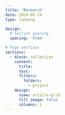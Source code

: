 ```yaml
---
title: 'Research'
date: 2024-05-19
type: landing

design:
  # Section spacing
  spacing: '5rem'

# Page sections
sections:
  - block: collection
    content:
      title:
      text: 
      filters:
        folders:
          - project
    design:
      view: article-grid
      fill_image: false
      columns: 1
---
```

